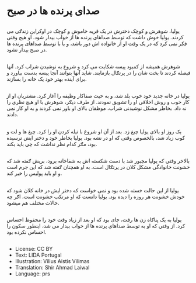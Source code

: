 # صدای پرنده ها در صبح

##
يوليا، شوهرش و کوچک دخترش در یک قريه خاموش و کوچک در اوکراين زندګی می کردند. يوليا خوش داشت که توسط صداهای پرنده ها از خواب بيدار شود. او هيچ وقتی فکر نمی کرد که در يک وقت او از خانواده اش دور باشد، و يا با توسط صداهای پرنده ها در صبح بیدار نشود.

##
شوهرش هميشه از کمبود پيسه شکايت می کرد و شروع به نوشيدن شراب کرد. آنها فیصله کردند تا بخت شان را در پرتګال بازمايند. شايد آنها بتوانند آنجا پیسه بدست بیاورد و برای آینده بهتر خود یک خانه را بسازند.

##
يوليا در خانه جدید خود خوب بلد شد، و به حیث صفاکار وظيفه را آغاز کرد. مشتريان او از کار خوب و روش اخلاقی او را تشويق نمودند. از طرف ديګر، شوهرش با او هیچ نظری را نه داد. بخاطر مشکل نوشیدنی شراب، موظفان بالای او باور نمی کردند و به او کار نمی دادند.

##
یک روز او بالای يوليا چیغ زد. بعد از آن او شروع با تيله کردن او را کرد. چیغ ها و لت و کوب زیاد شد، بالخصوص وقتی که او در نشه بود. يوليا بخاطر خود و دختر ایش ترسیده بود، مګر کدام نظر نداشت که چی باید بکند.

##
بالاخر وقتی که يوليا مجبور شد با دست شکسته اش به شفاخانه برود، بریش ګفته شد که خشونت خانوادگی مشکل کلان در پرتګال است. به او همچنان ګفته شد که اين جرم است و او بايد پوليس را خبر کند.

##
يوليا از اين حالت خسته شده بود‌ و نمی خواست که دختر ایش در خانه کلان شود که خودش خشونت هر روزه را دیده بود. يوليا دانست که او مرتکب خشونت است، اګر چه حالات مختلف هم میشود.

##
يوليا به يک پناګاه زن ها رفت، جای بود که او بعد از زياد وقت خود را محفوظ احساس کرد. از وقتي که او به توسط صداهای پرنده ها از خواب بیدار می شد، اينطور سکون را احساس نکرده بود.

##
* License: CC BY
* Text: LIDA Portugal
* Illustration: Vilius Aistis Vilimas
* Translation: Shir Ahmad Laiwal
* Language: prs
